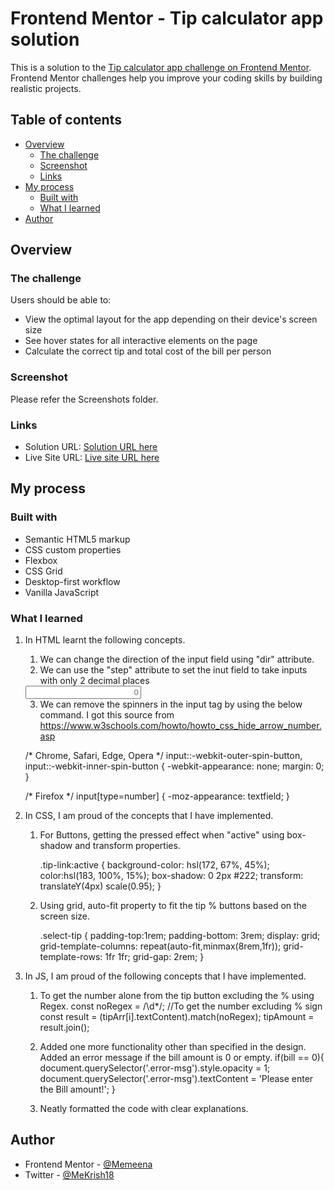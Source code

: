 # Frontend Mentor - Tip calculator app solution

This is a solution to the [Tip calculator app challenge on Frontend Mentor](https://www.frontendmentor.io/challenges/tip-calculator-app-ugJNGbJUX). Frontend Mentor challenges help you improve your coding skills by building realistic projects.

## Table of contents

- [Overview](#overview)
  - [The challenge](#the-challenge)
  - [Screenshot](#screenshot)
  - [Links](#links)
- [My process](#my-process)
  - [Built with](#built-with)
  - [What I learned](#what-i-learned)
- [Author](#author)

## Overview

### The challenge

Users should be able to:

- View the optimal layout for the app depending on their device's screen size
- See hover states for all interactive elements on the page
- Calculate the correct tip and total cost of the bill per person

### Screenshot

Please refer the Screenshots folder.

### Links

- Solution URL: [Solution URL here](https://github.com/Memeena/tip-calculator-app-main)
- Live Site URL: [Live site URL here](https://memeena.github.io/tip-calculator-app-main/)

## My process

### Built with

- Semantic HTML5 markup
- CSS custom properties
- Flexbox
- CSS Grid
- Desktop-first workflow
- Vanilla JavaScript

### What I learned

1. In HTML learnt the following concepts.
	1. We can change the direction of the input field using "dir" attribute.
	2. We can use the "step" attribute to set the inut field to take inputs with only 2 decimal places

	<input type="number" id="bill-amount" placeholder="0" step="0.01" dir="rtl" class="bill form-input">

	3. We can remove the spinners in the input tag by using the below command. I got this source from https://www.w3schools.com/howto/howto_css_hide_arrow_number.asp

  	/* Chrome, Safari, Edge, Opera */
	  input::-webkit-outer-spin-button,
	  input::-webkit-inner-spin-button {
  	  -webkit-appearance: none;
	    margin: 0;
	  }

	  /* Firefox */
	  input[type=number] {
  	  -moz-appearance: textfield;
	  }

2. In CSS, I am proud of the concepts that I have implemented.
	1. For Buttons, getting the pressed effect when "active" using box-shadow and transform properties.
		
		.tip-link:active {
		    background-color: hsl(172, 67%, 45%);
		    color:hsl(183, 100%, 15%);
		    box-shadow: 0 2px #222;
		    transform: translateY(4px) scale(0.95);
		}

	2. Using grid, auto-fit property to fit the tip % buttons based on the screen size.

		.select-tip {
		    padding-top:1rem;
		    padding-bottom: 3rem;
		    display: grid;
		    grid-template-columns: repeat(auto-fit,minmax(8rem,1fr));
		    grid-template-rows: 1fr 1fr;
		    grid-gap: 2rem;
		}

3. In JS, I am proud of the following concepts that I have implemented.

	1. To get the number alone from the tip button excluding the % using Regex.
	        const noRegex = /\d*/;  //To get the number excluding % sign
	        const result = (tipArr[i].textContent).match(noRegex);
	        tipAmount = result.join();
	
	2. Added one more functionality other than specified in the design. Added an error message if the bill amount is 0 or empty.
	        if(bill == 0){
	            document.querySelector('.error-msg').style.opacity = 1;
        	    document.querySelector('.error-msg').textContent = 'Please enter the Bill amount!';
	        }

	3. Neatly formatted the code with clear explanations.

## Author

- Frontend Mentor - [@Memeena](https://www.frontendmentor.io/profile/Memeena)
- Twitter - [@MeKrish18](https://www.twitter.com/MeKrish18)

